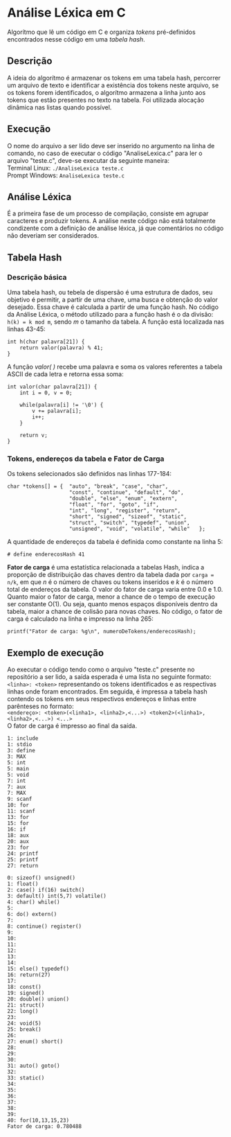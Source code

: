 # Análise Léxica em C
Algorítmo que lê um código em C e organiza *tokens* pré-definidos encontrados nesse código em uma *tabela hash*.

## Descrição
A ideia do algorítmo é armazenar os tokens em uma tabela hash, percorrer um arquivo de texto e identificar a existência dos tokens neste arquivo, se os tokens forem identificados, o algorítmo armazena a linha junto aos tokens que estão presentes no texto na tabela. Foi utilizada alocação dinâmica nas listas quando possível.

## Execução
O nome do arquivo a ser lido deve ser inserido no argumento na linha de comando, no caso de executar o código "AnaliseLexica.c" para ler o arquivo "teste.c", deve-se executar da seguinte maneira:\
Terminal Linux: ```./AnaliseLexica teste.c```\
Prompt Windows: ```AnaliseLexica teste.c```

## Análise Léxica
É a primeira fase de um processo de compilação, consiste em agrupar caracteres e produzir tokens. A análise neste código não está totalmente condizente com a definição de análise léxica, já que comentários no código não deveriam ser considerados.

## Tabela Hash
### Descrição básica
Uma tabela hash, ou tebela de dispersão é uma estrutura de dados, seu objetivo é permitir, a partir de uma chave, uma busca e obtenção do valor desejado. Essa chave é calculada a partir de uma função hash. No código da Análise Léxica, o método utilizado para a função hash é o da divisão: ```h(k) = k mod m```, sendo *m* o tamanho da tabela. A função está localizada nas linhas 43-45:
```
int h(char palavra[21]) {
	return valor(palavra) % 41;
}
```
A função *valor( )* recebe uma palavra e soma os valores referentes a tabela ASCII de cada letra e retorna essa soma:
```
int valor(char palavra[21]) {
	int i = 0, v = 0;

	while(palavra[i] != '\0') {
		v += palavra[i];
		i++;
	}

	return v;
}
```

### Tokens, endereços da tabela e Fator de Carga
Os tokens selecionados são definidos nas linhas 177-184:
```
char *tokens[] = {  "auto", "break", "case", "char",
                    "const", "continue", "default", "do",
                    "double", "else", "enum", "extern",
                    "float", "for", "goto", "if",
                    "int", "long", "register", "return",
                    "short", "signed", "sizeof", "static",
                    "struct", "switch", "typedef", "union",
                    "unsigned", "void", "volatile", "while"   };
```
A quantidade de endereços da tabela é definida como constante na linha 5:
```
# define enderecosHash 41
```
**Fator de carga** é uma estatística relacionada a tabelas Hash, indica a proporção de distribuição das chaves dentro da tabela dada por ```carga = n/k```, em que *n* é o número de chaves ou tokens inseridos e *k* é o número total de endereços da tabela. O valor do fator de carga varia entre 0.0 e 1.0. Quanto maior o fator de carga, menor a chance de o tempo de execução ser constante O(1). Ou seja, quanto menos espaços disponíveis dentro da tabela, maior a chance de colisão para novas chaves. No código, o fator de carga é calculado na linha e impresso na linha 265:
```
printf("Fator de carga: %g\n", numeroDeTokens/enderecosHash);
```
## Exemplo de execução
Ao executar o código tendo como o arquivo "teste.c" presente no repositório a ser lido, a saída esperada é uma lista no seguinte formato: ```<linha>: <token>``` representando os tokens identificados e as respectivas linhas onde foram encontrados. Em seguida, é impressa a tabela hash contendo os tokens em seus respectivos endereços e linhas entre parênteses no formato:<br/> ```<endereço>: <token>(<linha1>, <linha2>,<...>) <token2>(<linha1>, <linha2>,<...>) <...>```<br/>O fator de carga é impresso ao final da saída.
```
1: include
1: stdio
3: define
3: MAX
5: int
5: main
5: void
7: int
7: aux
7: MAX
9: scanf
10: for
11: scanf
13: for
15: for
16: if
18: aux
20: aux
23: for
24: printf
25: printf
27: return

0: sizeof() unsigned()
1: float()
2: case() if(16) switch()
3: default() int(5,7) volatile()
4: char() while()
5:
6: do() extern()
7:
8: continue() register()
9:
10:
11:
12:
13:
14:
15: else() typedef()
16: return(27)
17:
18: const()
19: signed()
20: double() union()
21: struct()
22: long()
23:
24: void(5)
25: break()
26:
27: enum() short()
28:
29:
30:
31: auto() goto()
32:
33: static()
34:
35:
36:
37:
38:
39:
40: for(10,13,15,23)
Fator de carga: 0.780488
```
